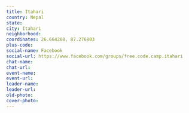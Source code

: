```yaml
---
title: Itahari
country: Nepal
state: 
city: Itahari
neighborhood: 
coordinates: 26.664208, 87.276803
plus-code:
social-name: Facebook
social-url: https://www.facebook.com/groups/free.code.camp.itahari
chat-name:
chat-url:
event-name:
event-url:
leader-name:
leader-url:
old-photo: 
cover-photo:
---
```

